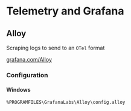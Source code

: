 # Telemetry and Grafana

## Alloy

Scraping logs to send to an `OTel` format

[grafana.com/Alloy](https://grafana.com/docs/alloy/latest/configure/windows/)

### Configuration

#### Windows

`%PROGRAMFILES\GrafanaLabs\Alloy\config.alloy`
